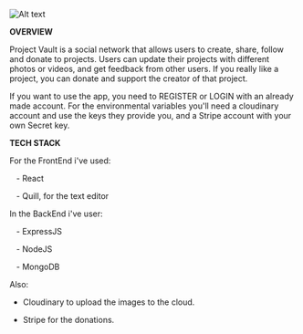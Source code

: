 ![Alt text]('https://res.cloudinary.com/dn1tvs94e/image/upload/v1682417391/project-vault-low-resolution-color-logo_jtpd37.png')

**OVERVIEW**

Project Vault is a social network that allows users to create, share, follow and donate to projects. Users can update their projects with different photos or videos, and get feedback from other users. If you really like a project, you can donate and support the creator of that project.

If you want to use the app, you need to REGISTER or LOGIN with an already made account. For the environmental variables you'll need a cloudinary account and use the keys they provide you, and a Stripe account with your own Secret key.

**TECH STACK**

For the FrontEnd i've used:

   - React

   - Quill, for the text editor

In the BackEnd i've user:

   - ExpressJS

   - NodeJS

   - MongoDB
   
Also: 
   - Cloudinary to upload the images to the cloud.
   
   - Stripe for the donations.
   
